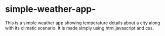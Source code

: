 # simple-weather-app-


This is a simple weather app showing temperature details about a city along with its climatic scenario.
It is made simply using html,javascript and css.
